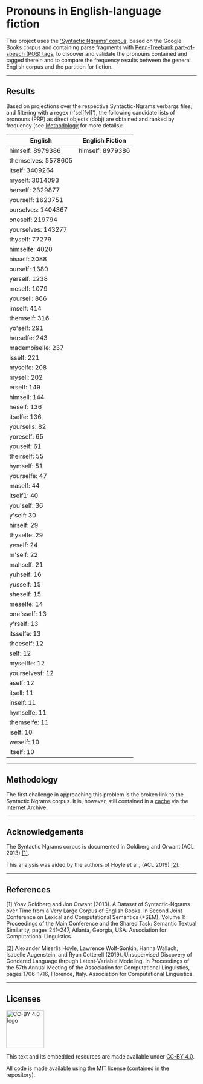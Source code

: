 # Pronouns in English-language fiction
This project uses the ['Syntactic Ngrams' corpus](https://docs.google.com/document/d/14PWeoTkrnKk9H8_7CfVbdvuoFZ7jYivNTkBX2Hj7qLw/), based on the Google Books corpus and containing parse fragments with [Penn-Treebank part-of-speech (POS) tags](https://www.ling.upenn.edu/courses/Fall_2003/ling001/penn_treebank_pos.html), to discover and validate the pronouns contained and tagged therein and to compare the frequency results between the general English corpus and the partition for fiction.

***

## Results

Based on projections over the respective Syntactic-Ngrams verbargs files, and filtering with a regex (r'sel\[fvl\]'), the following candidate lists of pronouns (PRP) as direct objects (dobj) are obtained and ranked by frequency (see [Methodology](#methodology) for more details):

| **English**      | **English Fiction** |
|------------------|---------------------|
| himself: 8979386 | himself: 8979386    |
| themselves: 5578605
| itself: 3409264
| myself: 3014093
| herself: 2329877
| yourself: 1623751
| ourselves: 1404367
| oneself: 219794
| yourselves: 143277
| thyself: 77279
| himselfe: 4020
| hisself: 3088
| ourself: 1380
| yerself: 1238
| meself: 1079
| yoursell: 866
| imself: 414
| themself: 316
| yo'self: 291
| herselfe: 243
| mademoiselle: 237
| isself: 221
| myselfe: 208
| mysell: 202
| erself: 149
| himsell: 144
| heself: 136
| itselfe: 136
| yoursells: 82
| yoreself: 65
| youself: 61
| theirself: 55
| hymself: 51
| yourselfe: 47
| maself: 44
| itself1: 40
| you'self: 36
| y'self: 30
| hirself: 29
| thyselfe: 29
| yeself: 24
| m'self: 22
| mahself: 21
| yuhself: 16
| yusself: 15
| sheself: 15
| meselfe: 14
| one'sself: 13
| y'rself: 13
| itsselfe: 13
| theeself: 12
| self: 12
| myselffe: 12
| yourselvesf: 12
| aself: 12
| itsell: 11
| inself: 11
| hymselfe: 11
| themselfe: 11
| iself: 10
| weself: 10
| ltself: 10

***

## Methodology
<a id="methodology"></a>
  
The first challenge in approaching this problem is the broken link to the Syntactic Ngrams corpus. It is, however, still contained in a [cache](https://web.archive.org/web/20210621193950/https://storage.googleapis.com/books/syntactic-ngrams/index.html) via the Internet Archive.

***

## Acknowledgements

The Syntactic Ngrams corpus is documented in Goldberg and Orwant (ACL 2013) [[1]](#1).

This analysis was aided by the authors of Hoyle et al., (ACL 2019) [[2]](#2).

***

## References

<a id="1">[1]</a> 
Yoav Goldberg and Jon Orwant (2013). 
A Dataset of Syntactic-Ngrams over Time from a Very Large Corpus of English Books.
In Second Joint Conference on Lexical and Computational Semantics (*SEM), Volume 1: 
Proceedings of the Main Conference and the Shared Task: Semantic Textual Similarity, 
pages 241–247, 
Atlanta, Georgia, USA. 
Association for Computational Linguistics.

<a id="2">[2]</a> 
Alexander Miserlis Hoyle, Lawrence Wolf-Sonkin, Hanna Wallach, Isabelle Augenstein, and Ryan Cotterell (2019). 
Unsupervised Discovery of Gendered Language through Latent-Variable Modeling. 
In Proceedings of the 57th Annual Meeting of the Association for Computational Linguistics, 
pages 1706–1716, 
Florence, Italy. 
Association for Computational Linguistics.

***

## Licenses

<img src="https://mirrors.creativecommons.org/presskit/buttons/88x31/png/by.png" alt="CC-BY 4.0 logo" width="100"/>

This text and its embedded resources are made available under [CC-BY 4.0](https://creativecommons.org/licenses/by/4.0/).

All code is made available using the MIT license (contained in the repository).
